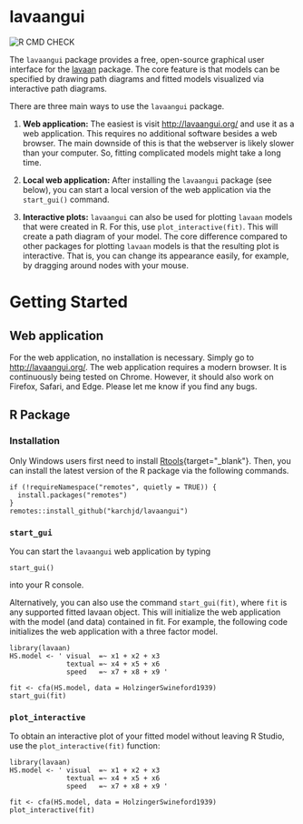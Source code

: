 # lavaangui

![R CMD CHECK](https://github.com/karchjd/lavaangui/actions/workflows/R-CMD-check.yaml/badge.svg
)

The `lavaangui` package provides a free, open-source graphical user interface for the [lavaan](https://lavaan.org/) package. The core feature is that models can be specified by drawing path diagrams and fitted models visualized via interactive path diagrams.

There are three main ways to use the `lavaangui` package.

1.  **Web application:** The easiest is visit <http://lavaangui.org/> and use it as a web application. This requires no additional software besides a web browser. The main downside of this is that the webserver is likely slower than your computer. So, fitting complicated models might take a long time.

2. **Local web application:** After installing the  `lavaangui` package (see below), you can start a local version of the web application via the `start_gui()` command.

3. **Interactive plots:** `lavaangui` can also be used for plotting `lavaan` models that were created in R. For this, use `plot_interactive(fit)`. This will create a path diagram of your model. The core difference compared to other packages for plotting `lavaan` models is that the resulting plot is interactive. That is, you can change its appearance easily, for example, by dragging around nodes with your mouse.

# Getting Started

## Web application

For the web application, no installation is necessary. Simply go to <http://lavaangui.org/>. The web application requires a modern browser. It is continuously being tested on Chrome. However, it should also work on Firefox, Safari, and Edge. Please let me know if you find any bugs.

## R Package

### Installation

Only Windows users first need to install [Rtools](https://cran.r-project.org/bin/windows/Rtools/){target="_blank"}. Then, you can install the latest version of the R package via the following commands.

```
if (!requireNamespace("remotes", quietly = TRUE)) {
  install.packages("remotes")
}
remotes::install_github("karchjd/lavaangui")
```

### `start_gui`

You can start the `lavaangui` web application by typing 

```
start_gui()
```

into your R console.

Alternatively, you can also use the command `start_gui(fit)`, where `fit` is any supported fitted lavaan object. This will initialize the web application with the model (and data) contained in fit. For example, the following code initializes the web application with a three factor model.

```{r, eval = FALSE}
library(lavaan)
HS.model <- ' visual  =~ x1 + x2 + x3
              textual =~ x4 + x5 + x6
              speed   =~ x7 + x8 + x9 '

fit <- cfa(HS.model, data = HolzingerSwineford1939)
start_gui(fit)
```

### `plot_interactive`

To obtain an interactive plot of your fitted model without leaving R Studio, use the `plot_interactive(fit)` function:

```{r, eval = FALSE}
library(lavaan)
HS.model <- ' visual  =~ x1 + x2 + x3
              textual =~ x4 + x5 + x6
              speed   =~ x7 + x8 + x9 '

fit <- cfa(HS.model, data = HolzingerSwineford1939)
plot_interactive(fit)
```



